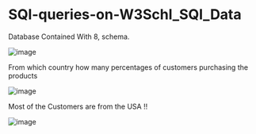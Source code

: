 # SQl-queries-on-W3Schl_SQl_Data

Database Contained With 8, schema.

![image](https://user-images.githubusercontent.com/75080175/156118821-434abe0c-303a-4746-a316-82985aa93ccb.png)

From which country how many percentages of customers purchasing the products 

![image](https://user-images.githubusercontent.com/75080175/156121639-f4c17c24-9c8d-4363-b4da-9c58d38a550a.png)

Most of the Customers are from the USA  !!

![image](https://user-images.githubusercontent.com/75080175/156122808-80e74ae6-f77e-4a01-a39e-408f1263539a.png)



 
